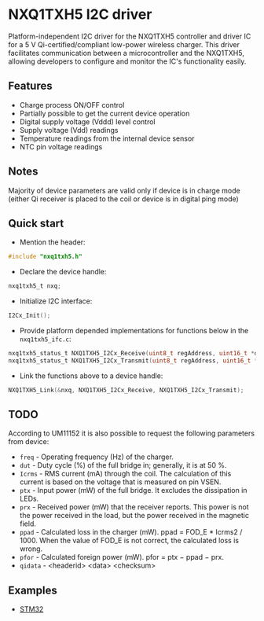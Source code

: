 # NXQ1TXH5 I2C driver
Platform-independent I2C driver for the NXQ1TXH5 controller and driver IC for a 5 V Qi-certified/compliant low-power wireless charger. 
This driver facilitates communication between a microcontroller and the NXQ1TXH5, allowing developers to configure and monitor the IC's functionality easily.

## Features
* Charge process ON/OFF control
* Partially possible to get the current device operation
* Digital supply voltage (Vddd) level control
* Supply voltage (Vdd) readings
* Temperature readings from the internal device sensor
* NTC pin voltage readings

## Notes
Majority of device parameters are valid only if device is in charge mode (either Qi receiver is placed to the coil or device is in digital ping mode)

## Quick start
* Mention the header:
```C
#include "nxq1txh5.h"
```
* Declare the device handle:
```C
nxq1txh5_t nxq;
```
* Initialize I2C interface:
```C
I2Cx_Init();
```
* Provide platform depended implementations for functions below in the `nxq1txh5_ifc.c`:
```C
nxq1txh5_status_t NXQ1TXH5_I2Cx_Receive(uint8_t regAddress, uint16_t *data);
nxq1txh5_status_t NXQ1TXH5_I2Cx_Transmit(uint8_t regAddress, uint16_t *data);
```
* Link the functions above to a device handle:
```C
NXQ1TXH5_Link(&nxq, NXQ1TXH5_I2Cx_Receive, NXQ1TXH5_I2Cx_Transmit);
```

## TODO
According to UM11152 it is also possible to request the following parameters from device:
* `freq` - Operating frequency (Hz) of the charger.
* `dut` - Duty cycle (%) of the full bridge in; generally, it is at 50 %.
* `Icrms` - RMS current (mA) through the coil. The calculation of this current is based on the
voltage that is measured on pin VSEN.
* `ptx` - Input power (mW) of the full bridge. It excludes the dissipation in LEDs.
* `prx` - Received power (mW) that the receiver reports. This power is not the power received in
the load, but the power received in the magnetic field.
* `ppad` - Calculated loss in the charger (mW). ppad = FOD_E * Icrms2
 / 1000. When the value of FOD_E is not correct, the calculated loss is wrong.
* `pfor` - Calculated foreign power (mW). pfor = ptx − ppad − prx.
* `qidata` - \<headerid> \<data> \<checksum>

## Examples
* [STM32](platform/STM32F103C8T6/Core/Src/main.c)
